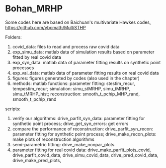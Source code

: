 # Bohan_MRHP

Some codes here are based on Baichuan's multivariate Hawkes codes, https://github.com/ybcmath/MultiSTHP

Folders:
1. covid_data: files to read and process raw covid data
2. exp_simu_data: matlab data of simulation results based on parameter fitted by real covid data
3. exp_syn_data: matlab data of parameter fitting results on synthetic point processes
4. exp_val_data: matlab data of parameter fitting results on real covid data
5. figures: figures generated by codes (also used in the chapter)
6. methods: matlab functions:
            parameter fitting: stestim_recur, tempestim_recur;
            simulation: simu_stMRHP, simu_tMRHP, simu_tMRHP_hist;
            reconstruction: smooth_t_pchip_MHP_rand, smooth_t_pchip_rand

scripts:
1. verify our algorithms: drive_parfit_syn_data: parameter fitting for synthetic point process;
                          drive_get_syn_errors: get errors 
2. compare the performance of reconstruction: drive_parfit_syn_recon: parameter fitting for synthetic point process;
                                              drive_make_recon_plots: make plots of reconstruction algorithms
3. semi-parametric fitting: drive_make_nonpar_plots
4. parameter fitting for real covid data: drive_make_parfit_plots_covid,
                                          drive_parfit_covid_data,
                                          drive_simu_covid_data,
                                          drive_pred_covid_data,
                                          drive_make_pred_plots,

                                                                  
          
                                              
